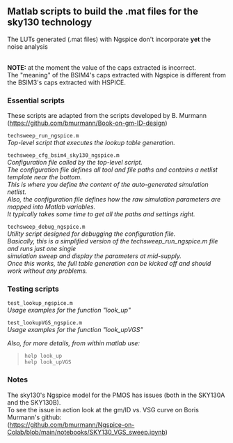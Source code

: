 ##  Matlab scripts to build the .mat files for the sky130 technology

The LUTs generated (.mat files) with Ngspice don't incorporate **yet** the noise analysis <br><br>

**NOTE:** at the moment the value of the caps extracted is incorrect. <br>
The "meaning" of the BSIM4's caps extracted with Ngspice is different from the BSIM3's caps extracted with HSPICE.

### Essential scripts

These scripts are adapted from the scripts developed by B. Murmann<br>
(https://github.com/bmurmann/Book-on-gm-ID-design)

`techsweep_run_ngspice.m`<br>
*Top-level script that executes the lookup table generation.*

`techsweep_cfg_bsim4_sky130_ngspice.m`<br>
*Configuration file called by the top-level script.*<br>
*The configuration file defines all tool and file paths and contains a netlist template near the bottom.*<br> 
*This is where you define the content of the auto-generated simulation netlist.*<br>
*Also, the configuration file defines how the raw simulation parameters are mapped into Matlab variables.*<br>
*It typically takes some time to get all the paths and settings right.*

`techsweep_debug_ngspice.m`<br>
*Utility script designed for debugging the configuration file.*<br> 
*Basically, this is a simplified version of the techsweep_run_ngspice.m file and runs just one single*<br> 
*simulation sweep and display the parameters at mid-supply.*<br> 
*Once this works, the full table generation can be kicked off and should work without any problems.* 

### Testing scripts
`test_lookup_ngspice.m`<br>
*Usage examples for the function "look_up"*<br>

`test_lookupVGS_ngspice.m`<br>
*Usage examples for the function "look_upVGS"*<br>

*Also, for more details, from within matlab use:*<br> 
>`help look_up`<br>
>`help look_upVGS`

### Notes
The sky130's Ngspice model for the PMOS has issues (both in the SKY130A and the SKY130B). <br>
To see the issue in action look at the gm/ID vs. VSG  curve on Boris Murmann's github: <br>
(https://github.com/bmurmann/Ngspice-on-Colab/blob/main/notebooks/SKY130_VGS_sweep.ipynb) <br>
